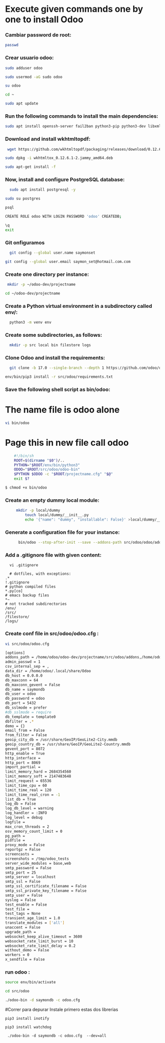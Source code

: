  # Execute given commands one by one to install Odoo

### Cambiar password de root:
```bash
passwd
```
 
### Crear usuario odoo:
```bash
sudo adduser odoo
```
```bash
sudo usermod -aG sudo odoo
```
```bash
su odoo
```
```bash
cd ~
```
```bash
sudo apt update
```
 
### Run the following commands to install the main dependencies:
```bash
sudo apt install openssh-server fail2ban python3-pip python3-dev libxml2-dev libxslt1-dev zlib1g-dev libsasl2-dev libldap2-dev build-essential libssl-dev libffi-dev libmysqlclient-dev libpq-dev libjpeg8-dev liblcms2-dev libblas-dev libatlas-base-dev git curl python3-venv  fontconfig libxrender1 xfonts-75dpi xfonts-base -y
```

### Download and install wkhtmltopdf:
```bash
 wget https://github.com/wkhtmltopdf/packaging/releases/download/0.12.6.1-2/wkhtmltox_0.12.6.1-2.jammy_amd64.deb
 ```
 ```bash
 sudo dpkg -i wkhtmltox_0.12.6.1-2.jammy_amd64.deb
 ```
 ```bash
 sudo apt-get install -f
```

### Now, install and configure PostgreSQL database:
```bash
  sudo apt install postgresql -y
  ```
   ```bash
  sudo su postgres
  ```
   ```bash
  psql
  ```
   ```bash
  CREATE ROLE odoo WITH LOGIN PASSWORD 'odoo' CREATEDB;
  ```
   ```bash
  \q
  exit

```

### Git onfiguramos
```bash
  git config --global user.name saymonset
  ```
   ```bash
  git config --global user.email saymon_set@hotmail.com.com

```

### Create one directory per instance:
```bash
 mkdir -p ~/odoo-dev/projectname
 ```
  ```bash
 cd ~/odoo-dev/projectname

```

### Create a Python virtual environment in a subdirectory called env/:
```bash
  python3 -m venv env

```

### Create some subdirectories, as follows:
```bash
  mkdir -p src local bin filestore logs

```

### Clone Odoo and install the requirements:
```bash
  git clone -b 17.0 --single-branch --depth 1 https://github.com/odoo/odoo.git src/odoo
  ```
   ```bash
  env/bin/pip3 install -r src/odoo/requirements.txt

```

### Save the following shell script as bin/odoo:
# The name file is odoo alone
 ```bash
 vi bin/odoo
 ```
 # Page this in new file call odoo
```bash
    #!/bin/sh
    ROOT=$(dirname "$0")/..
    PYTHON="$ROOT/env/bin/python3"
    ODOO="$ROOT/src/odoo/odoo-bin"
    $PYTHON $ODOO -c "$ROOT/projectname.cfg" "$@"
    exit $?
```
 ```bash
$ chmod +x bin/odoo
```

### Create an empty dummy local module:
```bash
     mkdir -p local/dummy
         touch local/dummy/__init__.py
         echo '{"name": "dummy", "installable": False}' >local/dummy/__manifest__.py
```
### Generate a configuration file for your instance:
```bash
      bin/odoo --stop-after-init --save --addons-path src/odoo/odoo/addons,src/odoo/addons,local --data-dir filestore
```

### Add a .gitignore file with given content:
```
  vi .gitignore

  # dotfiles, with exceptions:
.*
!.gitignore
# python compiled files
*.py[co]
# emacs backup files
*~
# not tracked subdirectories
/env/
/src/
/filestore/
/logs/
```


### Create conf file in src/odoo/odoo.cfg :

 ```bash
vi src/odoo/odoo.cfg
```
 ```bash
[options]
addons_path = /home/odoo/odoo-dev/projectname/src/odoo/addons,/home/odoo/odoo-dev/projectname/local
admin_passwd = 1 
csv_internal_sep = ,
data_dir = /home/odoo/.local/share/Odoo
db_host = 0.0.0.0
db_maxconn = 64
db_maxconn_gevent = False
db_name = saymondb
db_user = odoo
db_password = odoo
db_port = 5432
db_sslmode = prefer
#db_sslmode = require
db_template = template0
dbfilter = .*
demo = {}
email_from = False
from_filter = False
geoip_city_db = /usr/share/GeoIP/GeoLite2-City.mmdb
geoip_country_db = /usr/share/GeoIP/GeoLite2-Country.mmdb
gevent_port = 8072
http_enable = True
http_interface = 
http_port = 8069
import_partial = 
limit_memory_hard = 2684354560
limit_memory_soft = 2147483648
limit_request = 65536
limit_time_cpu = 60
limit_time_real = 120
limit_time_real_cron = -1
list_db = True
log_db = False
log_db_level = warning
log_handler = :INFO
log_level = debug
logfile = 
max_cron_threads = 2
osv_memory_count_limit = 0
pg_path = 
pidfile = 
proxy_mode = False
reportgz = False
screencasts = 
screenshots = /tmp/odoo_tests
server_wide_modules = base,web
smtp_password = False
smtp_port = 25
smtp_server = localhost
smtp_ssl = False
smtp_ssl_certificate_filename = False
smtp_ssl_private_key_filename = False
smtp_user = False
syslog = False
test_enable = False
test_file = 
test_tags = None
transient_age_limit = 1.0
translate_modules = ['all']
unaccent = False
upgrade_path = 
websocket_keep_alive_timeout = 3600
websocket_rate_limit_burst = 10
websocket_rate_limit_delay = 0.2
without_demo = False
workers = 0
x_sendfile = False
```

### run odoo :
 ```bash
source env/bin/activate
```
 ```bash
 cd src/odoo
 ```
  ```bash
 ./odoo-bin -d saymondb -c odoo.cfg 
```
#Correr para depurar
Instale primero estas dos librerias
```
pip3 install inotify

pip3 install watchdog
```
```
 ./odoo-bin -d saymondb -c odoo.cfg  --dev=all
```

